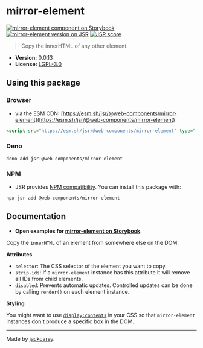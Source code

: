 # mirror-element

[![mirror-element component on Storybook](https://cdn.jsdelivr.net/gh/storybookjs/brand@main/badge/badge-storybook.svg)](https://jackcarey.co.uk/web-components/docs/?path=/docs/components-mirror-element) [![mirror-element version on JSR](https://jsr.io/badges/@web-components/mirror-element)](https://jsr.io/@web-components/mirror-element/versions) [![JSR score](https://jsr.io/badges/@web-components/mirror-element/score)](https://jsr.io/@web-components/mirror-element/score)

> Copy the innerHTML of any other element.

-   **Version:** 0.0.13
-   **License:** [LGPL-3.0](./LICENSE.md)

## Using this package

### Browser

-   via the ESM CDN: [https://esm.sh/jsr/@web-components/mirror-element](https://esm.sh/jsr/@web-components/mirror-element)

```html
<script src="https://esm.sh/jsr/@web-components/mirror-element" type="module"></script>
```

### Deno

```
deno add jsr:@web-components/mirror-element
```

### NPM

-   JSR provides [NPM compatibility](https://jsr.io/docs/npm-compatibility). You can install this package with:

```
npx jsr add @web-components/mirror-element
```

## Documentation

-   **Open examples for [mirror-element on Storybook](https://jackcarey.co.uk/web-components/docs/?path=/docs/components-mirror-element)**.

Copy the `innerHTML` of an element from somewhere else on the DOM.

**Attributes**

-   `selector`: The CSS selector of the element you want to copy.
-   `strip-ids`: If a `mirror-element` instance has this attribute it will remove all IDs from child elements.
-   `disabled`: Prevents automatic updates. Controlled updates can be done by calling `render()` on each element instance.

**Styling**

You might want to use [`display:contents`](https://developer.mozilla.org/en-US/docs/Web/CSS/display#contents) in your CSS so that `mirror-element` instances don't produce a specific box in the DOM.


---

Made by [jackcarey](https://jackcarey.co.uk).
